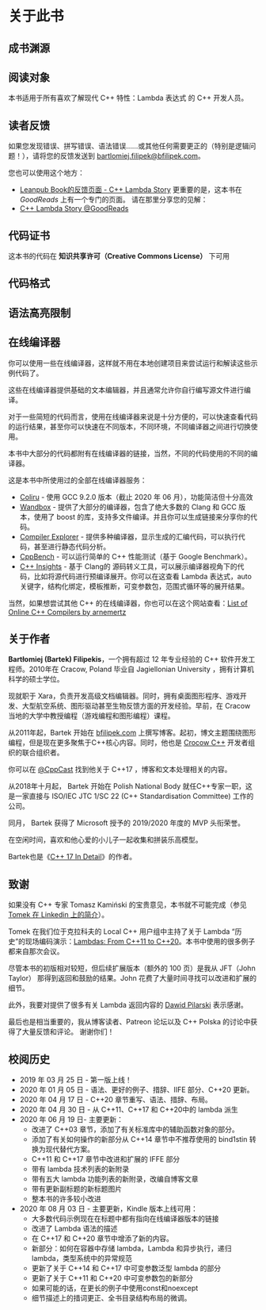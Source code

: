 # 关于此书

## 成书渊源

## 阅读对象
本书适用于所有喜欢了解现代 C++ 特性：Lambda 表达式 的 C++ 开发人员。

## 读者反馈
如果您发现错误、拼写错误、语法错误……或其他任何需要更正的（特别是逻辑问题！），请将您的反馈发送到 bartlomiej.filipek@bfilipek.com。

您也可以使用这个地方：

- [Leanpub Book的反馈页面 - C++ Lambda Story](https://leanpub.com/cpplambda)
更重要的是，这本书在 *GoodReads* 上有一个专门的页面。 请在那里分享您的见解：
- [C++ Lambda Story @GoodReads](https://www.goodreads.com/book/show/53609731-c-lambda-story)

## 代码证书
这本书的代码在 **知识共享许可（Creative Commons License）** 下可用

## 代码格式

## 语法高亮限制
## 在线编译器
你可以使用一些在线编译器，这样就不用在本地创建项目来尝试运行和解读这些示例代码了。

这些在线编译器提供基础的文本编辑器，并且通常允许你自行编写源文件进行编译。

对于一些简短的代码而言，使用在线编译器来说是十分方便的，可以快速查看代码的运行结果，甚至你可以快速在不同版本，不同环境，不同编译器之间进行切换使用。

本书中大部分的代码都附有在线编译器的链接，当然，不同的代码使用的不同的编译器。

这是本书中所使用过的全部在线编译器服务：

- [Coliru](http://coliru.stacked-crooked.com/) - 使用 GCC 9.2.0 版本（截止 2020 年 06 月），功能简洁但十分高效
- [Wandbox](https://wandbox.org/) - 提供了大部分的编译器，包含了绝大多数的 Clang 和 GCC 版本，使用了 boost 的库，支持多文件编译。并且你可以生成链接来分享你的代码。
- [Compiler Explorer](https://gcc.godbolt.org/) - 提供多种编译器，显示生成的汇编代码，可以执行代码，甚至进行静态代码分析。
- [CppBench](https://quick-bench.com/) - 可以运行简单的 C++ 性能测试（基于 Google Benchmark）。
- [C++ Insights](https://cppinsights.io/) - 基于 Clang的 源码转义工具，可以展示编译器视角下的代码，比如将源代码进行预编译展开。你可以在这查看 Lambda 表达式，auto 关键字，结构化绑定，模板推断，可变参数包，范围式循环等的展开结果。

当然，如果想尝试其他 C++ 的在线编译器，你也可以在这个网站查看：[List of Online C++ Compilers by arnemertz](https://arnemertz.github.io/online-compilers/)
## 关于作者
**Bartłomiej (Bartek) Filipekis**，一个拥有超过 12 年专业经验的 C++ 软件开发工程师。2010年在 Cracow, Poland 毕业自 Jagiellonian University ，拥有计算机科学的硕士学位。

现就职于 Xara，负责开发高级文档编辑器。同时，拥有桌面图形程序、游戏开发、大型航空系统、图形驱动甚至生物反馈方面的开发经验。早前，在 Cracow 当地的大学中教授编程（游戏编程和图形编程）课程。

从2011年起，Bartek 开始在 [bfilipek.com](http://bfilipek.com) 上撰写博客。起初，博文主题围绕图形编程，但是现在更多聚焦于C++核心内容。同时，他也是 [Crocow C++](https://www.meetup.com/C-User-Group-Cracow/) 开发者组织的联合组织者。

你可以在 [@CppCast](https://cppcast.com/bartlomiej-filipek/) 找到他关于 C++17 ，博客和文本处理相关的内容。

从2018年十月起， Bartek 开始在 Polish National Body 就任C++专家一职，这是一家直接与 ISO/IEC JTC 1/SC 22 (C++ Standardisation Committee) 工作的公司。

同月， Bartek 获得了 Microsoft 授予的 2019/2020 年度的 MVP 头衔荣誉。

在空闲时间，喜欢和他心爱的小儿子一起收集和拼装乐高模型。

Bartek也是《[C++ 17 In Detail](https://leanpub.com/cpp17indetail)》的作者。
## 致谢
如果没有 C++ 专家 Tomasz Kamiński 的宝贵意见，本书就不可能完成（参见 [Tomek 在 Linkedin 上的简介](https://www.linkedin.com/in/tomasz-kami%C5%84ski-208572b1/)）。

Tomek 在我们位于克拉科夫的 Local C++ 用户组中主持了关于 Lambda “历史”的现场编码演示：[Lambdas: From C++11 to C++20](https://www.meetup.com/pl-PL/C-User-Group-Cracow/events/258795519/)。本书中使用的很多例子都来自那次会议。

尽管本书的初版相对较短，但后续扩展版本（额外的 100 页）是我从 JFT（John Taylor） 那得到返回和鼓励的结果。John 花费了大量时间寻找可以改进和扩展的细节。

此外，我要对提供了很多有关 Lambda 返回内容的 [Dawid Pilarski](panicsoftware.com/about-me) 表示感谢。

最后也是相当重要的，我从博客读者、Patreon 论坛以及 C++ Polska 的讨论中获得了大量反馈和评论。 谢谢你们！
## 校阅历史
- 2019 年 03 月 25 日 - 第一版上线！
- 2020 年 01 月 05 日 - 语法、更好的例子、措辞、IIFE 部分、C++20 更新。
- 2020 年 04 月 17 日 - C++20 章节重写、语法、措辞、布局。
- 2020 年 04 月 30 日 - 从 C++11、C++17 和 C++20中的 lambda 派生
- 2020 年 06 月 19 日- 主要更新：
  - 改进了 C++03 章节，添加了有关标准库中的辅助函数对象的部分。
  - 添加了有关如何操作的新部分从 C++14 章节中不推荐使用的 bind1stin 转换为现代替代方案。
  - C++11 和 C++17 章节中改进和扩展的 IFFE 部分
  - 带有 lambda 技术列表的新附录
  - 带有五大 lambda 功能列表的新附录，改编自博客文章
  - 带有更新副标题的新标题图片
  - 整本书的许多较小改进
- 2020 年 08 月 03 日 - 主要更新，Kindle 版本上线可用：
  - 大多数代码示例现在在标题中都有指向在线编译器版本的链接
  - 改进了 Lambda 语法的描述
  - 在 C++17 和 C++20 章节中增添了新的内容。
  - 新部分：如何在容器中存储 lambda，Lambda 和异步执行，递归 lambda，类型系统中的异常规范
  - 更新了关于 C++14 和 C++17 中可变参数泛型 lambda 的部分
  - 更新了关于 C++11 和 C++20 中可变参数包的新部分
  - 如果可能的话，在更长的例子中使用const和noexcept
  - 细节描述上的措词更正、全书目录结构布局的微调。
